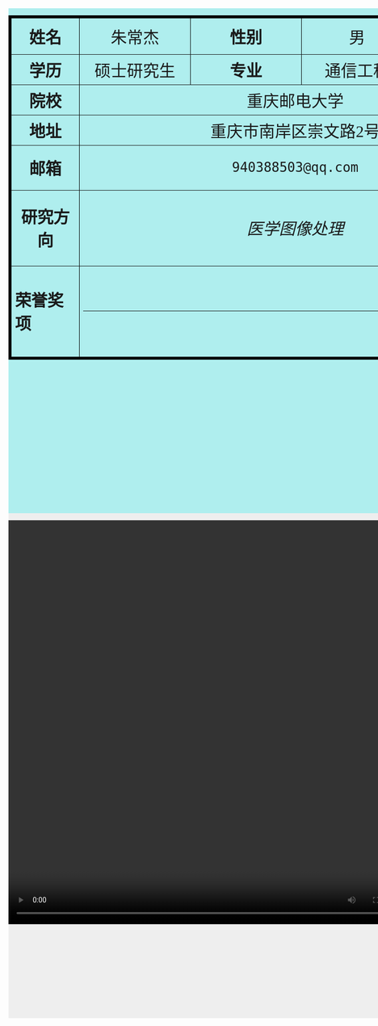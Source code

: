 <!DOCTYPE html>
<html>
<body>

<div id="menu" style="background-color:#AFEEEE;height:1000px; width:1080px;float:left;">
<table border=5 bordercolor=black cellspacing=0 align=center>

<td width=120 colspan=2 align=center><font face=微软雅黑 size=6><b>姓名</b></font></td>
<td width=120 colspan=2 align=center><font face=华文行楷 size=6>朱常杰</font></td>
<td width=120 colspan=2 align=center><font face=微软雅黑 size=6><b>性别</b></font></td>
<td width=120 colspan=2 align=center><font face=华文行楷 size=6>男</font></td>
<td width=180  rowspan=4
><font size=5><img  border=0 src=/zhuchangjie.jpg alt="Eternally" width="180" height="240"></td></tr>


<tr height=60 bgcolor=#AFEEEE align=center>
<td width=120 colspan=2 align=center><font face=微软雅黑 size=6><b>学历</b></font></td>
<td width=120 colspan=2 align=center><font face=华文行楷 size=6>硕士研究生</font></td>
<td width=120 colspan=2 align=center><font face=微软雅黑 size=6><b>专业</b></font></td>
<td width=120 colspan=2 align=center><font face=华文行楷 size=6>通信工程</font></td>
</tr>


<tr height=60 bgcolor=#AFEEEE align=center>
<td width=120  colspan=2 align=center><font face=微软雅黑 size=6><b>院校</b></font></td>
<td width=120 colspan=8 align=center><font face=华文行楷 size=6>重庆邮电大学</font></td>
</tr>

<tr height=60 bgcolor=#AFEEEE align=center>
<td width=120  colspan=2 align=center><font face=微软雅黑 size=6><b>地址</b></font></td>
<td width=120 colspan=8 align=center><font face=华文行楷 size=6>重庆市南岸区崇文路2号</font></td>
</tr>

<tr height=60 bgcolor=#AFEEEE align=center>
<td width=120  colspan=2 align=center><font face=微软雅黑 size=6><b>邮箱</b></font></td>
<td width=120 colspan=8 align=center><font face=华文行楷 size=6><pre>940388503@qq.com</pre></font></td>
</tr>

<tr height=150 bgcolor=#AFEEEE align=center>
<td width=120 colspan=2 align=center><font face=微软雅黑  size=6><b>研究方向</b></font></td>
<td width=840  colspan=8><font face=华文行楷 size=6>
<p>  <i>医学图像处理</i></p>
</font></td></tr>

<tr height=180 bgcolor=#AFEEEE >
<td width=120 colspan=2><font face=微软雅黑  size=6><b>荣誉奖项</b></font></td>
<td width=840  colspan=8><font face=华文行楷 size=6>
<hr noshade size = 5 align = center width = 100%>
</font></td></tr>
</table>
</div>

<div id="content" style="background-color:#EEEEEE;height:1000px;width:800px;float:left;">
<p align="center">
<video width="800" height="800" controls autoplay align=center>
  <source src="最美情侣.mp4"  type="video/mp4">
  您的浏览器不支持 HTML5 video 标签。
</video>

</p>
</div>
</body>
</html>

